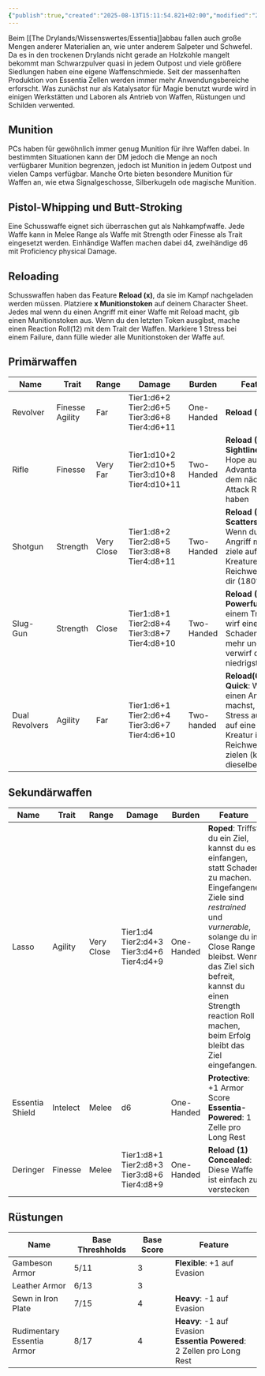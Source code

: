 ```yaml
---
{"publish":true,"created":"2025-08-13T15:11:54.821+02:00","modified":"2025-08-13T20:59:26.203+02:00","cssclasses":""}
---
```



Beim [[The Drylands/Wissenswertes/Essentia]]abbau fallen auch große Mengen anderer Materialien an, wie unter anderem Salpeter und Schwefel. Da es in den trockenen Drylands nicht gerade an Holzkohle mangelt bekommt man Schwarzpulver quasi in jedem Outpost und viele größere Siedlungen haben eine eigene Waffenschmiede.
Seit der massenhaften Produktion von Essentia Zellen werden immer mehr Anwendungsbereiche erforscht. Was zunächst nur als Katalysator für Magie benutzt wurde wird in einigen Werkstätten und Laboren als Antrieb von Waffen, Rüstungen und Schilden verwented.
## Munition
PCs haben für gewöhnlich immer genug Munition für ihre Waffen dabei. In bestimmten Situationen kann der DM jedoch die Menge an noch verfügbarer Munition begrenzen, jedoch ist Munition in jedem Outpost und vielen Camps verfügbar.
Manche Orte bieten besondere Munition für Waffen an, wie etwa Signalgeschosse, Silberkugeln ode magische Munition.
## Pistol-Whipping und Butt-Stroking
Eine Schusswaffe eignet sich überraschen gut als Nahkampfwaffe. Jede Waffe kann in Melee Range als Waffe mit Strength oder Finesse als Trait eingesetzt werden. Einhändige Waffen machen dabei d4, zweihändige d6 mit Proficiency physical Damage.
## Reloading
Schusswaffen haben das Feature **Reload (x)**, da sie im Kampf nachgeladen werden müssen. Platziere **x Munitionstoken** auf deinem Character Sheet. Jedes mal wenn du einen Angriff mit einer Waffe mit Reload macht, gib einen Munitionstoken aus. Wenn du den letzten Token ausgibst, mache einen Reaction Roll(12) mit dem Trait der Waffen. Markiere 1 Stress bei einem Failure, dann fülle wieder alle Munitionstoken der Waffe auf.
## Primärwaffen

| Name           | Trait              | Range      | Damage                                                    | Burden     | Feature                                                                                                                                              |
| -------------- | ------------------ | ---------- | --------------------------------------------------------- | ---------- | ---------------------------------------------------------------------------------------------------------------------------------------------------- |
| Revolver       | Finesse<br>Agility | Far        | Tier1:d6+2<br>Tier2:d6+5<br>Tier3:d6+8<br>Tier4:d6+11     | One-Handed | **Reload (6)**                                                                                                                                       |
| Rifle<br>      | Finesse            | Very Far   | Tier1:d10+2<br>Tier2:d10+5<br>Tier3:d10+8<br>Tier4:d10+11 | Two-Handed | **Reload (4)**<br>**Sightline**: Gib 2 Hope aus, um Advantage auf dem nächsten Attack Roll zu haben                                                  |
| Shotgun        | Strength           | Very Close | Tier1:d8+2<br>Tier2:d8+5<br>Tier3:d8+8<br>Tier4:d8+11     | Two-Handed | **Reload (2)**<br>**Scattershot**: Wenn du einen Angriff machst, ziele auf alle Kreaturen in Reichweite vor dir (180°)                               |
| Slug-Gun       | Strength           | Close      | Tier1:d8+1<br>Tier2:d8+4<br>Tier3:d8+7<br>Tier4:d8+10     | Two-Handed | **Reload (1)**<br>**Powerfull**: Bei einem Treffer, wirf einen Schadenswürfel mehr und verwirf den niedrigsten                                       |
| Dual Revolvers | Agility            | Far        | Tier1:d6+1<br>Tier2:d6+4<br>Tier3:d6+7<br>Tier4:d6+10     | Two-handed | **Reload(6)**<br>**Quick**: Wenn du einen Angriff machst, gib 1 Stress aus, um auf eine weitere Kreatur in Reichweite zu zielen (kann dieselbe sein) |

## Sekundärwaffen

| Name            | Trait    | Range      | Damage                                               | Burden     | Feature                                                                                                                                                                                                                                                                                        |
| --------------- | -------- | ---------- | ---------------------------------------------------- | ---------- | ---------------------------------------------------------------------------------------------------------------------------------------------------------------------------------------------------------------------------------------------------------------------------------------------- |
| Lasso           | Agility  | Very Close | Tier1:d4<br>Tier2:d4+3<br>Tier3:d4+6<br>Tier4:d4+9   | One-Handed | **Roped**: Triffst du ein Ziel, kannst du es einfangen, statt Schaden zu machen. Eingefangene Ziele sind *restrained* und *vurnerable*, solange du in Close Range bleibst. Wenn das Ziel sich befreit, kannst du einen Strength reaction Roll machen, beim Erfolg bleibt das Ziel eingefangen. |
| Essentia Shield | Intelect | Melee      | d6                                                   | One-Handed | **Protective**: +1 Armor Score<br>**Essentia-Powered**: 1 Zelle pro Long Rest                                                                                                                                                                                                                  |
| Deringer        | Finesse  | Melee      | Tier1:d8+1<br>Tier2:d8+3<br>Tier3:d8+6<br>Tier4:d8+9 | One-Handed | **Reload (1)**<br>**Concealed**: Diese Waffe ist einfach zu verstecken                                                                                                                                                                                                                         |
## Rüstungen
| Name                           | Base Threshholds | Base Score | Feature                                                                   |
| ------------------------------ | ---------------- | ---------- | ------------------------------------------------------------------------- |
| Gambeson Armor                 | 5/11             | 3          | **Flexible**: +1 auf Evasion                                              |
| Leather Armor                  | 6/13             | 3          |                                                                           |
| Sewn in Iron Plate             | 7/15             | 4          | **Heavy**: -1 auf Evasion                                                 |
| Rudimentary <br>Essentia Armor | 8/17             | 4          | **Heavy**: -1 auf Evasion<br>**Essentia Powered**: 2 Zellen pro Long Rest |
